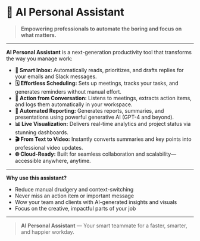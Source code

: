 # 🤖 AI Personal Assistant

> **Empowering professionals to automate the boring and focus on what matters.**

---

**AI Personal Assistant** is a next-generation productivity tool that transforms the way you manage work:

- **📧 Smart Inbox:** Automatically reads, prioritizes, and drafts replies for your emails and Slack messages.
- **🗓️ Effortless Scheduling:** Sets up meetings, tracks your tasks, and generates reminders without manual effort.
- **🤝 Action from Conversation:** Listens to meetings, extracts action items, and logs them automatically in your workspace.
- **📝 Automated Reporting:** Generates reports, summaries, and presentations using powerful generative AI (GPT-4 and beyond).
- **📊 Live Visualization:** Delivers real-time analytics and project status via stunning dashboards.
- **🎬 From Text to Video:** Instantly converts summaries and key points into professional video updates.
- **🌐 Cloud-Ready:** Built for seamless collaboration and scalability—accessible anywhere, anytime.

---

**Why use this assistant?**

- Reduce manual drudgery and context-switching
- Never miss an action item or important message
- Wow your team and clients with AI-generated insights and visuals
- Focus on the creative, impactful parts of your job

---

> **AI Personal Assistant** — Your smart teammate for a faster, smarter, and happier workday.
